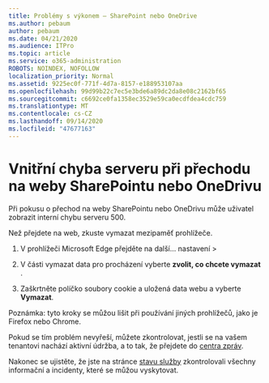 ```yaml
---
title: Problémy s výkonem – SharePoint nebo OneDrive
ms.author: pebaum
author: pebaum
ms.date: 04/21/2020
ms.audience: ITPro
ms.topic: article
ms.service: o365-administration
ROBOTS: NOINDEX, NOFOLLOW
localization_priority: Normal
ms.assetid: 9225ec0f-771f-4d7a-8157-e188953107aa
ms.openlocfilehash: 99d99b22c7ec5e3bde6a89dc2da8e08c2162bf65
ms.sourcegitcommit: c6692ce0fa1358ec3529e59ca0ecdfdea4cdc759
ms.translationtype: MT
ms.contentlocale: cs-CZ
ms.lasthandoff: 09/14/2020
ms.locfileid: "47677163"
---
```

# <a name="internal-server-error-when-navigating-to-sharepoint-or-onedrive-sites"></a>Vnitřní chyba serveru při přechodu na weby SharePointu nebo OneDrivu

Při pokusu o přechod na weby SharePointu nebo OneDrivu může uživatel zobrazit interní chybu serveru 500. 

Než přejdete na web, zkuste vymazat mezipaměť prohlížeče.


1. V prohlížeči Microsoft Edge přejděte na další... nastavení >

2. V části vymazat data pro procházení vyberte **zvolit, co chcete vymazat** .

3. Zaškrtněte políčko soubory cookie a uložená data webu a vyberte **Vymazat**.

Poznámka: tyto kroky se můžou lišit při používání jiných prohlížečů, jako je Firefox nebo Chrome.

Pokud se tím problém nevyřeší, můžete zkontrolovat, jestli se na vašem tenantovi nachází aktivní údržba, a to tak, že přejdete do [centra zpráv](https://portal.office.com/adminportal/home#/MessageCenter).

Nakonec se ujistěte, že jste na stránce [stavu služby](https://portal.office.com/adminportal/home#/servicehealth) zkontrolovali všechny informační a incidenty, které se můžou vyskytovat.

